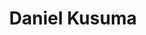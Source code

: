 ---
layout: page
title: Daniel Kusuma
email: daniel.kusuma[at]rwth-aachen[dot]de
email_vis: daniel.kusuma[at]rwth-aachen[dot]de
description: Currently I'm pursuing a master degree in computer engineering and supporting in research surrounding graph transformers. Previously I was working on improving a performance prediction framework in semantic segmentation.
github: ksmdnl
importance: 2
category: Student Assistant
redirect: https://ksmdnl.github.io/
---